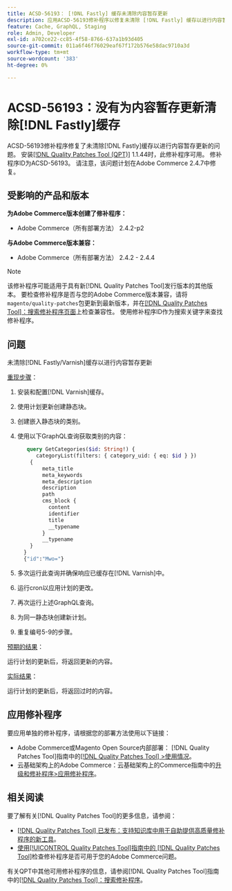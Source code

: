 ```yaml
---
title: ACSD-56193： [!DNL Fastly] 缓存未清除内容暂存更新
description: 应用ACSD-56193修补程序以修复未清除 [!DNL Fastly] 缓存以进行内容暂存更新的Adobe Commerce问题。
feature: Cache, GraphQL, Staging
role: Admin, Developer
exl-id: a702ce22-cc85-4f58-8766-637a1b93d405
source-git-commit: 011a6f46f76029eaf67f172b576e58dac9710a3d
workflow-type: tm+mt
source-wordcount: '383'
ht-degree: 0%

---
```


# ACSD-56193：没有为内容暂存更新清除[!DNL Fastly]缓存

ACSD-56193修补程序修复了未清除[!DNL Fastly]缓存以进行内容暂存更新的问题。 安装[[!DNL Quality Patches Tool (QPT)]](https://experienceleague.adobe.com/en/docs/commerce-operations/tools/quality-patches-tool/quality-patches-tool-to-self-serve-quality-patches) 1.1.44时，此修补程序可用。 修补程序ID为ACSD-56193。 请注意，该问题计划在Adobe Commerce 2.4.7中修复。

## 受影响的产品和版本

**为Adobe Commerce版本创建了修补程序：**

* Adobe Commerce（所有部署方法） 2.4.2-p2

**与Adobe Commerce版本兼容：**

* Adobe Commerce（所有部署方法） 2.4.2 - 2.4.4

>[!NOTE]
>
>该修补程序可能适用于具有新[!DNL Quality Patches Tool]发行版本的其他版本。 要检查修补程序是否与您的Adobe Commerce版本兼容，请将`magento/quality-patches`包更新到最新版本，并在[[!DNL Quality Patches Tool]：搜索修补程序页面](https://experienceleague.adobe.com/tools/commerce-quality-patches/index.html)上检查兼容性。 使用修补程序ID作为搜索关键字来查找修补程序。

## 问题

未清除[!DNL Fastly/Varnish]缓存以进行内容暂存更新

<u>重现步骤</u>：

1. 安装和配置[!DNL Varnish]缓存。
1. 使用计划更新创建静态块。
1. 创建嵌入静态块的类别。
1. 使用以下GraphQL查询获取类别的内容：

   ```GraphQL
      query GetCategories($id: String!) {
         categoryList(filters: { category_uid: { eq: $id } }) 
       {
           meta_title
           meta_keywords
           meta_description
           description
           path
           cms_block {
             content
             identifier
             title
             __typename
           }
           __typename
       }
     }
     {"id":"Mwo="}
   ```

1. 多次运行此查询并确保响应已缓存在[!DNL Varnish]中。
1. 运行cron以应用计划的更改。
1. 再次运行上述GraphQL查询。
1. 为同一静态块创建新计划。
1. 重复编号5-9的步骤。

<u>预期的结果</u>：

运行计划的更新后，将返回更新的内容。

<u>实际结果</u>：

运行计划的更新后，将返回过时的内容。

## 应用修补程序

要应用单独的修补程序，请根据您的部署方法使用以下链接：

* Adobe Commerce或Magento Open Source内部部署： [!DNL Quality Patches Tool]指南中的[[!DNL Quality Patches Tool] >使用情况](/help/tools/quality-patches-tool/usage.md)。
* 云基础架构上的Adobe Commerce：云基础架构上的Commerce指南中的[升级和修补程序>应用修补程序](https://experienceleague.adobe.com/docs/commerce-cloud-service/user-guide/develop/upgrade/apply-patches.html)。

## 相关阅读

要了解有关[!DNL Quality Patches Tool]的更多信息，请参阅：

* [[!DNL Quality Patches Tool] 已发布：支持知识库中用于自助提供高质量修补程序的新工具](https://experienceleague.adobe.com/en/docs/commerce-operations/tools/quality-patches-tool/quality-patches-tool-to-self-serve-quality-patches)。
* [使用[!UICONTROL Quality Patches Tool]指南中的 [!DNL Quality Patches Tool]](/help/tools/quality-patches-tool/patches-available-in-qpt/check-patch-for-magento-issue-with-magento-quality-patches.md)检查修补程序是否可用于您的Adobe Commerce问题。


有关QPT中其他可用修补程序的信息，请参阅[!DNL Quality Patches Tool]指南中的[[!DNL Quality Patches Tool]：搜索修补程序](https://experienceleague.adobe.com/tools/commerce-quality-patches/index.html)。

